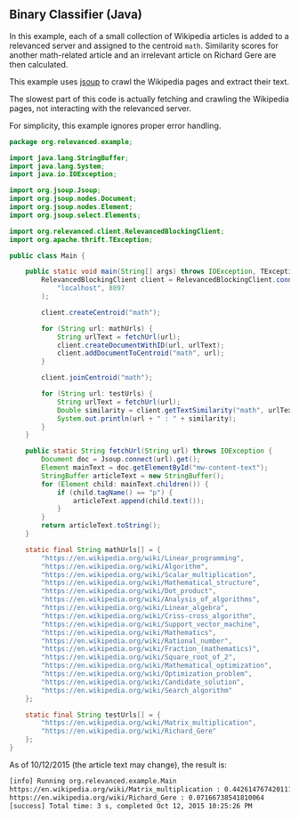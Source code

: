 ## Binary Classifier (Java)

In this example, each of a small collection of Wikipedia articles is added to a relevanced server and assigned to the centroid `math`.  Similarity scores for another math-related article and an irrelevant article on Richard Gere are then calculated.

This example uses [jsoup](http://jsoup.org/) to crawl the Wikipedia pages and extract their text.

The slowest part of this code is actually fetching and crawling the Wikipedia pages, not interacting with the relevanced server.

For simplicity, this example ignores proper error handling.

```java
package org.relevanced.example;

import java.lang.StringBuffer;
import java.lang.System;
import java.io.IOException;

import org.jsoup.Jsoup;
import org.jsoup.nodes.Document;
import org.jsoup.nodes.Element;
import org.jsoup.select.Elements;

import org.relevanced.client.RelevancedBlockingClient;
import org.apache.thrift.TException;

public class Main {

    public static void main(String[] args) throws IOException, TException {
        RelevancedBlockingClient client = RelevancedBlockingClient.connect(
            "localhost", 8097
        );

        client.createCentroid("math");

        for (String url: mathUrls) {
            String urlText = fetchUrl(url);
            client.createDocumentWithID(url, urlText);
            client.addDocumentToCentroid("math", url);
        }

        client.joinCentroid("math");

        for (String url: testUrls) {
            String urlText = fetchUrl(url);
            Double similarity = client.getTextSimilarity("math", urlText);
            System.out.println(url + " : " + similarity);
        }
    }

    public static String fetchUrl(String url) throws IOException {
        Document doc = Jsoup.connect(url).get();
        Element mainText = doc.getElementById("mw-content-text");
        StringBuffer articleText = new StringBuffer();
        for (Element child: mainText.children()) {
            if (child.tagName() == "p") {
                articleText.append(child.text());
            }
        }
        return articleText.toString();
    }

    static final String mathUrls[] = {
        "https://en.wikipedia.org/wiki/Linear_programming",
        "https://en.wikipedia.org/wiki/Algorithm",
        "https://en.wikipedia.org/wiki/Scalar_multiplication",
        "https://en.wikipedia.org/wiki/Mathematical_structure",
        "https://en.wikipedia.org/wiki/Dot_product",
        "https://en.wikipedia.org/wiki/Analysis_of_algorithms",
        "https://en.wikipedia.org/wiki/Linear_algebra",
        "https://en.wikipedia.org/wiki/Criss-cross_algorithm",
        "https://en.wikipedia.org/wiki/Support_vector_machine",
        "https://en.wikipedia.org/wiki/Mathematics",
        "https://en.wikipedia.org/wiki/Rational_number",
        "https://en.wikipedia.org/wiki/Fraction_(mathematics)",
        "https://en.wikipedia.org/wiki/Square_root_of_2",
        "https://en.wikipedia.org/wiki/Mathematical_optimization",
        "https://en.wikipedia.org/wiki/Optimization_problem",
        "https://en.wikipedia.org/wiki/Candidate_solution",
        "https://en.wikipedia.org/wiki/Search_algorithm"
    };

    static final String testUrls[] = {
        "https://en.wikipedia.org/wiki/Matrix_multiplication",
        "https://en.wikipedia.org/wiki/Richard_Gere"
    };
}
```

As of 10/12/2015 (the article text may change), the result is:
```bash
[info] Running org.relevanced.example.Main
https://en.wikipedia.org/wiki/Matrix_multiplication : 0.4426147674201117
https://en.wikipedia.org/wiki/Richard_Gere : 0.07166738541810064
[success] Total time: 3 s, completed Oct 12, 2015 10:25:26 PM
```
